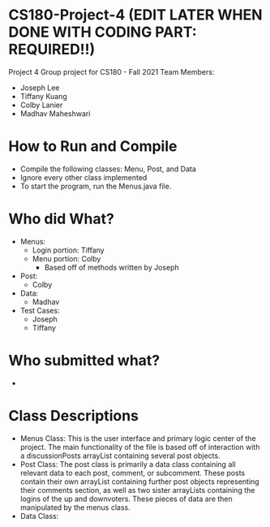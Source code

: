 # CS180-Project-4 (EDIT LATER WHEN DONE WITH CODING PART: REQUIRED!!)
Project 4 Group project for CS180 - Fall 2021 Team
Members:
- Joseph Lee
- Tiffany Kuang
- Colby Lanier
- Madhav Maheshwari

# How to Run and Compile

- Compile the following classes: Menu, Post, and Data
- Ignore every other class implemented
- To start the program, run the Menus.java file.

# Who did What?
- Menus: 
  - Login portion: Tiffany
  - Menu portion: Colby
    - Based off of methods written by Joseph
- Post:
  - Colby
- Data:
  - Madhav
- Test Cases:
  - Joseph
  - Tiffany

# Who submitted what?
- 

# Class Descriptions

- Menus Class: This is the user interface and primary logic center of the project. The main functionality of the file is
based off of interaction with a discussionPosts arrayList containing several post objects.
- Post Class: The post class is primarily a data class containing all relevant data to each post, comment, or subcomment.
These posts contain their own arrayList containing further post objects representing their comments section, as well as
two sister arrayLists containing the logins of the up and downvoters. These pieces of data are then manipulated by the
menus class.
- Data Class: 
